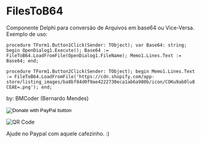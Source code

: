 # FilesToB64
Componente Delphi para conversão de Arquivos em base64 ou Vice-Versa.
Exemplo de uso:

`procedure TForm1.Button1Click(Sender: TObject);
var Base64: string;
begin
OpenDialog1.Execute();
Base64 := FileToB64.LoadFromFile(OpenDialog1.FileName);
Memo1.Lines.Text := Base64;
end;`

`procedure TForm1.Button2Click(Sender: TObject);
begin
Memo1.Lines.Text := FileToB64.LoadFromFile('https://cdn.shopify.com/app-store/listing_images/ba8bf84d0f9ae4222730eca1ab6a980b/icon/COKu9ab0lu8CEAE=.png');
end;`

by: BMCoder (Bernardo Mendes)

<html>
<form action="https://www.paypal.com/donate" method="post" target="_top">
<input type="hidden" name="business" value="S757G2682L5N4" />
<input type="hidden" name="no_recurring" value="0" />
<input type="hidden" name="item_name" value="ajude no cafezinho!" />
<input type="hidden" name="currency_code" value="BRL" />
<input type="image" src="https://www.paypalobjects.com/en_US/i/btn/btn_donateCC_LG.gif" border="0" name="submit" title="PayPal - The safer, easier way to pay online!" alt="Donate with PayPal button" />
<img alt="" border="0" src="https://www.paypal.com/en_BR/i/scr/pixel.gif" width="1" height="1" />
</form>
</html>

![QR Code](https://user-images.githubusercontent.com/16192098/166301752-3e02cf46-bcce-4a70-87cd-fd7c76c6e913.png)

Ajude no Paypal com aquele cafezinho. :)

